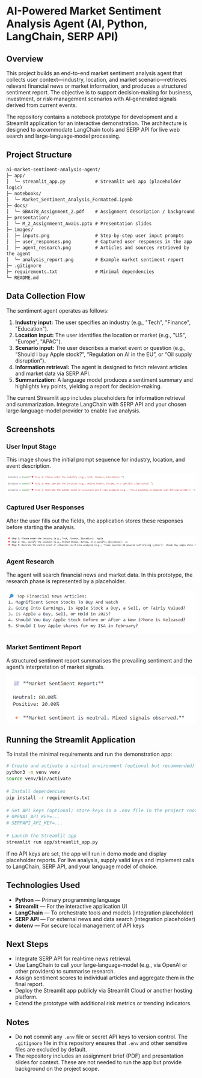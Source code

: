 # AI-Powered Market Sentiment Analysis Agent (AI, Python, LangChain, SERP API)

## Overview

This project builds an end-to-end market sentiment analysis agent that collects user context—industry, location, and market scenario—retrieves relevant financial news or market information, and produces a structured sentiment report. The objective is to support decision‑making for business, investment, or risk‑management scenarios with AI‑generated signals derived from current events.

The repository contains a notebook prototype for development and a Streamlit application for an interactive demonstration. The architecture is designed to accommodate LangChain tools and SERP API for live web search and large‑language‑model processing.

## Project Structure

```
ai-market-sentiment-analysis-agent/
├─ app/
│  └─ streamlit_app.py           # Streamlit web app (placeholder logic)
├─ notebooks/
│  └─ Market_Sentiment_Analysis_Formatted.ipynb
├─ docs/
│  └─ GBA478_Assignment_2.pdf    # Assignment description / background
├─ presentation/
│  └─ M_2_Assignmeent_Awais.pptx # Presentation slides
├─ images/
│  ├─ inputs.png                 # Step‑by‑step user input prompts
│  ├─ user_responses.png         # Captured user responses in the app
│  ├─ agent_research.png         # Articles and sources retrieved by the agent
│  └─ analysis_report.png        # Example market sentiment report
├─ .gitignore
├─ requirements.txt              # Minimal dependencies
└─ README.md
```

## Data Collection Flow

The sentiment agent operates as follows:

1. **Industry input:** The user specifies an industry (e.g., "Tech", "Finance", "Education").
2. **Location input:** The user identifies the location or market (e.g., "US", "Europe", "APAC").
3. **Scenario input:** The user describes a market event or question (e.g., “Should I buy Apple stock?”, “Regulation on AI in the EU”, or “Oil supply disruption”).
4. **Information retrieval:** The agent is designed to fetch relevant articles and market data via SERP API.
5. **Summarization:** A language model produces a sentiment summary and highlights key points, yielding a report for decision‑making.

The current Streamlit app includes placeholders for information retrieval and summarization. Integrate LangChain with SERP API and your chosen large‑language‑model provider to enable live analysis.

## Screenshots

### User Input Stage

This image shows the initial prompt sequence for industry, location, and event description.

![User input stage](images/inputs.png)

### Captured User Responses

After the user fills out the fields, the application stores these responses before starting the analysis.

![User responses captured](images/user_responses.png)

### Agent Research

The agent will search financial news and market data. In this prototype, the research phase is represented by a placeholder.

![Agent research results](images/agent_research.png)

### Market Sentiment Report

A structured sentiment report summarises the prevailing sentiment and the agent’s interpretation of market signals.

![Sentiment report](images/analysis_report.png)

## Running the Streamlit Application

To install the minimal requirements and run the demonstration app:

```bash
# Create and activate a virtual environment (optional but recommended)
python3 -m venv venv
source venv/bin/activate

# Install dependencies
pip install -r requirements.txt

# Set API keys (optional; store keys in a .env file in the project root)
# OPENAI_API_KEY=... 
# SERPAPI_API_KEY=...

# Launch the Streamlit app
streamlit run app/streamlit_app.py
```

If no API keys are set, the app will run in demo mode and display placeholder reports. For live analysis, supply valid keys and implement calls to LangChain, SERP API, and your language model of choice.

## Technologies Used

- **Python** — Primary programming language
- **Streamlit** — For the interactive application UI
- **LangChain** — To orchestrate tools and models (integration placeholder)
- **SERP API** — For external news and data search (integration placeholder)
- **dotenv** — For secure local management of API keys

## Next Steps

- Integrate SERP API for real‑time news retrieval.
- Use LangChain to call your large‑language‑model (e.g., via OpenAI or other providers) to summarise research.
- Assign sentiment scores to individual articles and aggregate them in the final report.
- Deploy the Streamlit app publicly via Streamlit Cloud or another hosting platform.
- Extend the prototype with additional risk metrics or trending indicators.

## Notes

- Do **not** commit any `.env` file or secret API keys to version control. The `.gitignore` file in this repository ensures that `.env` and other sensitive files are excluded by default.
- The repository includes an assignment brief (PDF) and presentation slides for context. These are not needed to run the app but provide background on the project scope.

